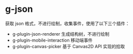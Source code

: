 # g-json

获取 json 格式，不进行绘制，收集事件，使用了以下三个插件：

-   g-plugin-json-renderer 生成结构树，不进行绘制
-   g-plugin-mobile-interaction 移动端事件
-   g-plugin-canvas-picker 基于 Canvas2D API 实现的拾取
